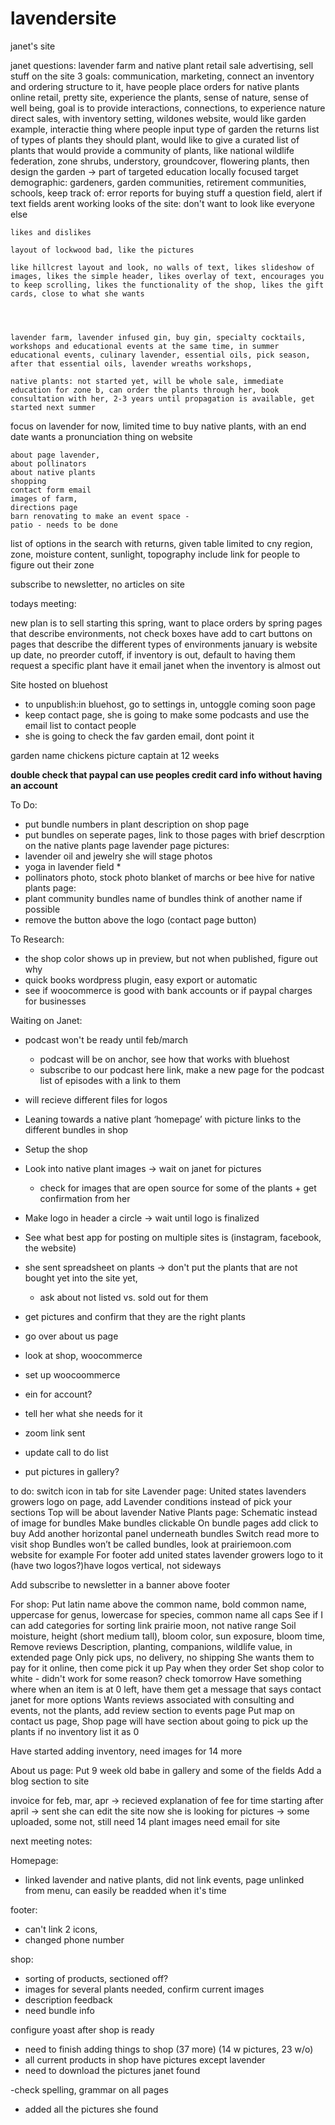 # lavendersite
janet's site


janet questions: lavender farm and native plant retail sale advertising, sell stuff on the site 3 goals: communication, marketing, connect an inventory and ordering structure to it, have people place orders for native plants online retail, pretty site, experience the plants, sense of nature, sense of well being, goal is to provide interactions, connections, to experience nature direct sales, with inventory setting, wildones website, would like garden example, interactie thing where people input type of garden the returns list of types of plants they should plant, would like to give a curated list of plants that would provide a community of plants, like national wildlife federation, zone shrubs, understory, groundcover, flowering plants, then design the garden -> part of targeted education locally focused target demographic: gardeners, garden communities, retirement communities, schools, keep track of: error reports for buying stuff a question field, alert if text fields arent working looks of the site: don't want to look like everyone else

    likes and dislikes

    layout of lockwood bad, like the pictures

    like hillcrest layout and look, no walls of text, likes slideshow of images, likes the simple header, likes overlay of text, encourages you to keep scrolling, likes the functionality of the shop, likes the gift cards, close to what she wants




    lavender farm, lavender infused gin, buy gin, specialty cocktails, workshops and educational events at the same time, in summer educational events, culinary lavender, essential oils, pick season, after that essential oils, lavender wreaths workshops,

    native plants: not started yet, will be whole sale, immediate education for zone b, can order the plants through her, book consultation with her, 2-3 years until propagation is available, get started next summer

focus on lavender for now, limited time to buy native plants, with an end date wants a pronunciation thing on website

    about page lavender,
    about pollinators
    about native plants
    shopping
    contact form email
    images of farm,
    directions page
    barn renovating to make an event space -
    patio - needs to be done

list of options in the search with returns, given table limited to cny region, zone, moisture content, sunlight, topography include link for people to figure out their zone

subscribe to newsletter, no articles on site


todays meeting:

new plan is to sell starting this spring, want to place orders by spring pages that describe environments, not check boxes have add to cart buttons on pages that describe the different types of environments january is website up date, no preorder cutoff, if inventory is out, default to having them request a specific plant have it email janet when the inventory is almost out


Site hosted on bluehost

- to unpublish:in bluehost, go to settings in, untoggle coming soon page
- keep contact page, she is going to make some podcasts and use the email list to contact people
- she is going to check the fav garden email, dont point it


garden name chickens picture captain at 12 weeks

**double check that paypal can use peoples credit card info without having an account**


To Do:

- put bundle numbers in plant description on shop page
- put bundles on seperate pages, link to those pages with brief descrption on the native plants page
lavender page pictures:
- lavender oil and jewelry she will stage photos
- yoga in lavender field *
- pollinators photo, stock photo blanket of marchs or bee hive 
for native plants page:
- plant community bundles name of bundles think of another name if possible
- remove the button above the logo  (contact page button)

To Research:
- the shop color shows up in preview, but not when published, figure out why
- quick books wordpress plugin, easy export or automatic 
- see if woocommerce is good with bank accounts or if paypal charges for businesses

Waiting on Janet:
- podcast won't be ready until feb/march
    - podcast will be on anchor, see how that works with bluehost
    - subscribe to our podcast here link, make a new page for the podcast list of episodes with a link to them
- will recieve different files for logos


- Leaning towards a native plant ‘homepage’ with picture links to the different bundles in shop
- Setup the shop 
- Look into native plant images -> wait on janet for pictures
    - check for images that are open source for some of the plants + get confirmation from her
- Make logo in header a circle -> wait until logo is finalized
- See what best app for posting on multiple sites is (instagram, facebook, the website)
- she sent spreadsheet on plants -> don't put the plants that are not bought yet into the site yet, 
    - ask about not listed vs. sold out for them
- get pictures and confirm that they are the right plants

    
    

- go over about us page
- look at shop, woocommerce
- set up woocoommerce
- ein for account?
- tell her what she needs for it
- zoom link sent
- update call to do list
- put pictures in gallery?



to do:
switch icon in tab for site
Lavender page:
United states lavenders growers logo on page, add 
Lavender conditions instead of pick your sections
Top will be about lavender
Native Plants page:
Schematic instead of image for bundles
Make bundles clickable
 On bundle pages add click to buy
Add another horizontal panel underneath bundles 
Switch read more to visit shop
Bundles won’t be called bundles, look at prairiemoon.com website for example
For footer add united states lavender growers logo to it (have two logos?)have logos vertical, not sideways


Add subscribe to newsletter in a banner above footer

For shop:
Put latin name above the common name, bold common name, uppercase for genus, lowercase for species, common name all caps
See if I can add categories for sorting link prairie moon, not native range
Soil moisture, height (short medium tall), bloom color, sun exposure, bloom time, 
Remove reviews
Description, planting, companions, wildlife value, in extended page
Only pick ups, no delivery, no shipping
She wants them to pay for it online, then come pick it up
Pay when they order
Set shop color to white - didn't work for some reason? check tomorrow
Have something where when an item is at 0 left, have them get a message that says contact janet for more options
Wants reviews associated with consulting and events, not the plants, add review section to events page
Put map on contact us page, 
Shop page will have section about going to pick up the plants
if no inventory list it as 0

Have started adding inventory, need images for  14 more

About us page: 
Put 9 week old babe in gallery and some of the fields
Add a blog section to site



invoice for feb, mar, apr -> recieved
explanation of fee for time starting after april -> sent
she can edit the site now
she is looking for pictures -> some uploaded, some not, still need 14 plant images
need email for site

next meeting notes:

Homepage:
- linked lavender and native plants, did not link events, page unlinked from menu, can easily be readded when it's time

footer: 
- can't link 2 icons, 
- changed phone number

shop:
- sorting of products, sectioned off? 
- images for several plants needed, confirm current images
- description feedback
- need bundle info

configure yoast after  shop is ready
- need to finish adding things to shop (37 more) (14 w pictures, 23 w/o)
- all current products in shop have pictures except lavender
- need to download the pictures janet found

-check spelling, grammar on all pages
- added all the pictures she found
